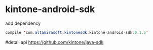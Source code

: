 # kintone-android-sdk

add dependency

```java
compile 'com.altamirasoft.kintonesdk:kintone-android-sdk:0.1.5'
```



#detail api
https://github.com/kintone/java-sdk

